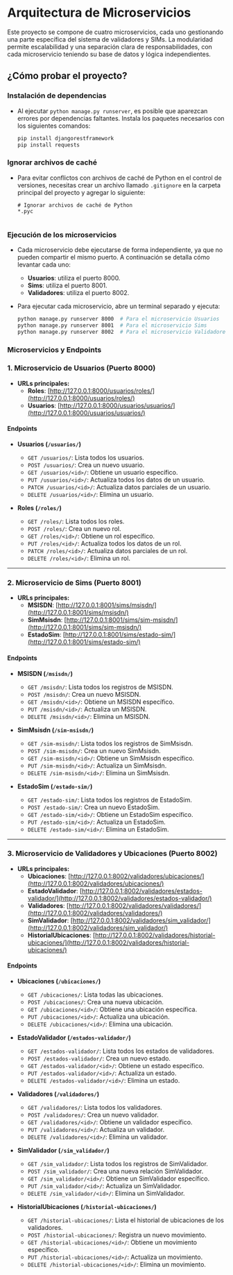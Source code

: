 # Arquitectura de Microservicios

Este proyecto se compone de cuatro microservicios, cada uno gestionando una parte específica del sistema de validadores y SIMs. La modularidad permite escalabilidad y una separación clara de responsabilidades, con cada microservicio teniendo su base de datos y lógica independientes.

## ¿Cómo probar el proyecto?

### Instalación de dependencias
- Al ejecutar `python manage.py runserver`, es posible que aparezcan errores por dependencias faltantes. Instala los paquetes necesarios con los siguientes comandos:

   ```bash
   pip install djangorestframework
   pip install requests

### Ignorar archivos de caché

- Para evitar conflictos con archivos de caché de Python en el control de versiones, necesitas crear un archivo llamado `.gitignore` en la carpeta principal del proyecto y agregar lo siguiente:

    ```plaintext
    # Ignorar archivos de caché de Python
    *.pyc
    

### Ejecución de los microservicios
- Cada microservicio debe ejecutarse de forma independiente, ya que no pueden compartir el mismo puerto. A continuación se detalla cómo levantar cada uno:

   - **Usuarios**: utiliza el puerto 8000.
   - **Sims**: utiliza el puerto 8001.
   - **Validadores**: utiliza el puerto 8002.


- Para ejecutar cada microservicio, abre un terminal separado y ejecuta:

   ```bash
   python manage.py runserver 8000  # Para el microservicio Usuarios
   python manage.py runserver 8001  # Para el microservicio Sims
   python manage.py runserver 8002  # Para el microservicio Validadores

### Microservicios y Endpoints

### 1. Microservicio de Usuarios (Puerto 8000)

- **URLs principales:**
  - **Roles**: [http://127.0.0.1:8000/usuarios/roles/](http://127.0.0.1:8000/usuarios/roles/)
  - **Usuarios**: [http://127.0.0.1:8000/usuarios/usuarios/](http://127.0.0.1:8000/usuarios/usuarios/)

#### Endpoints

- **Usuarios (`/usuarios/`)**
  - `GET /usuarios/`: Lista todos los usuarios.
  - `POST /usuarios/`: Crea un nuevo usuario.
  - `GET /usuarios/<id>/`: Obtiene un usuario específico.
  - `PUT /usuarios/<id>/`: Actualiza todos los datos de un usuario.
  - `PATCH /usuarios/<id>/`: Actualiza datos parciales de un usuario.
  - `DELETE /usuarios/<id>/`: Elimina un usuario.

- **Roles (`/roles/`)**
  - `GET /roles/`: Lista todos los roles.
  - `POST /roles/`: Crea un nuevo rol.
  - `GET /roles/<id>/`: Obtiene un rol específico.
  - `PUT /roles/<id>/`: Actualiza todos los datos de un rol.
  - `PATCH /roles/<id>/`: Actualiza datos parciales de un rol.
  - `DELETE /roles/<id>/`: Elimina un rol.

---

### 2. Microservicio de Sims (Puerto 8001)

- **URLs principales:**
  - **MSISDN**: [http://127.0.0.1:8001/sims/msisdn/](http://127.0.0.1:8001/sims/msisdn/)
  - **SimMsisdn**: [http://127.0.0.1:8001/sims/sim-msisdn/](http://127.0.0.1:8001/sims/sim-msisdn/)
  - **EstadoSim**: [http://127.0.0.1:8001/sims/estado-sim/](http://127.0.0.1:8001/sims/estado-sim/)

#### Endpoints

- **MSISDN (`/msisdn/`)**
  - `GET /msisdn/`: Lista todos los registros de MSISDN.
  - `POST /msisdn/`: Crea un nuevo MSISDN.
  - `GET /msisdn/<id>/`: Obtiene un MSISDN específico.
  - `PUT /msisdn/<id>/`: Actualiza un MSISDN.
  - `DELETE /msisdn/<id>/`: Elimina un MSISDN.

- **SimMsisdn (`/sim-msisdn/`)**
  - `GET /sim-msisdn/`: Lista todos los registros de SimMsisdn.
  - `POST /sim-msisdn/`: Crea un nuevo SimMsisdn.
  - `GET /sim-msisdn/<id>/`: Obtiene un SimMsisdn específico.
  - `PUT /sim-msisdn/<id>/`: Actualiza un SimMsisdn.
  - `DELETE /sim-msisdn/<id>/`: Elimina un SimMsisdn.

- **EstadoSim (`/estado-sim/`)**
  - `GET /estado-sim/`: Lista todos los registros de EstadoSim.
  - `POST /estado-sim/`: Crea un nuevo EstadoSim.
  - `GET /estado-sim/<id>/`: Obtiene un EstadoSim específico.
  - `PUT /estado-sim/<id>/`: Actualiza un EstadoSim.
  - `DELETE /estado-sim/<id>/`: Elimina un EstadoSim.

---

### 3. Microservicio de Validadores y Ubicaciones (Puerto 8002)

- **URLs principales:**
  - **Ubicaciones**: [http://127.0.0.1:8002/validadores/ubicaciones/](http://127.0.0.1:8002/validadores/ubicaciones/)
  - **EstadoValidador**: [http://127.0.0.1:8002/validadores/estados-validador/](http://127.0.0.1:8002/validadores/estados-validador/)
  - **Validadores**: [http://127.0.0.1:8002/validadores/validadores/](http://127.0.0.1:8002/validadores/validadores/)
  - **SimValidador**: [http://127.0.0.1:8002/validadores/sim_validador/](http://127.0.0.1:8002/validadores/sim_validador/)
  - **HistorialUbicaciones**: [http://127.0.0.1:8002/validadores/historial-ubicaciones/](http://127.0.0.1:8002/validadores/historial-ubicaciones/)

#### Endpoints

- **Ubicaciones (`/ubicaciones/`)**
  - `GET /ubicaciones/`: Lista todas las ubicaciones.
  - `POST /ubicaciones/`: Crea una nueva ubicación.
  - `GET /ubicaciones/<id>/`: Obtiene una ubicación específica.
  - `PUT /ubicaciones/<id>/`: Actualiza una ubicación.
  - `DELETE /ubicaciones/<id>/`: Elimina una ubicación.

- **EstadoValidador (`/estados-validador/`)**
  - `GET /estados-validador/`: Lista todos los estados de validadores.
  - `POST /estados-validador/`: Crea un nuevo estado.
  - `GET /estados-validador/<id>/`: Obtiene un estado específico.
  - `PUT /estados-validador/<id>/`: Actualiza un estado.
  - `DELETE /estados-validador/<id>/`: Elimina un estado.

- **Validadores (`/validadores/`)**
  - `GET /validadores/`: Lista todos los validadores.
  - `POST /validadores/`: Crea un nuevo validador.
  - `GET /validadores/<id>/`: Obtiene un validador específico.
  - `PUT /validadores/<id>/`: Actualiza un validador.
  - `DELETE /validadores/<id>/`: Elimina un validador.

- **SimValidador (`/sim_validador/`)**
  - `GET /sim_validador/`: Lista todos los registros de SimValidador.
  - `POST /sim_validador/`: Crea una nueva relación SimValidador.
  - `GET /sim_validador/<id>/`: Obtiene un SimValidador específico.
  - `PUT /sim_validador/<id>/`: Actualiza un SimValidador.
  - `DELETE /sim_validador/<id>/`: Elimina un SimValidador.

- **HistorialUbicaciones (`/historial-ubicaciones/`)**
  - `GET /historial-ubicaciones/`: Lista el historial de ubicaciones de los validadores.
  - `POST /historial-ubicaciones/`: Registra un nuevo movimiento.
  - `GET /historial-ubicaciones/<id>/`: Obtiene un movimiento específico.
  - `PUT /historial-ubicaciones/<id>/`: Actualiza un movimiento.
  - `DELETE /historial-ubicaciones/<id>/`: Elimina un movimiento.

